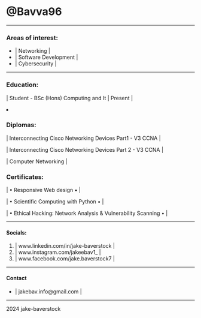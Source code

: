 <!DOCTYPE html>
<html lang="en">
 <head>
   <meta charset="UTF-8">
   <link rel="stylesheet" href="C:\Users\jakeb\OneDrive\Desktop\HTML\New folder\Stylesheet.Github.CSS">
 </head>
<body>
    <wrapper>
<h1>@Bavva96</h1>
<hr>
<section>
<h3>Areas of interest:</h3>
<ul>
<li>| Networking |</li>
<li>| Software Development |</li>
<li>| Cybersecurity |</li>
</ul>
</section>
<hr>
<section>    
<h3>Education:</h3>
<p>| Student - BSc (Hons) Computing and It | Present |</p>
<li>
<h3>Diplomas:</h3>
<p>| Interconnecting Cisco Networking Devices Part1 - V3 CCNA |</p>
<p> | Interconnecting Cisco Networking Devices Part 2 - V3 CCNA | </p>
<p> | Computer Networking | </p>
<h3>Certificates:</h3>
<p> | • Responsive Web design • | </p>
<p> | • Scientific Computing with Python • |</p>
<p> | • Ethical Hacking: Network Analysis & Vulnerability Scanning • | </p>
</li>
</section>
<hr>
<section>
<h4>Socials:</h4>
<ol>
<li>| www.linkedin.com/in/jake-baverstock |</li>
<li>| www.instagram.com/jakeebav1_ |</li>
<li>| www.facebook.com/jake.baverstock7 |</li>
</ol>
<hr>
<h4>Contact</h4>
<ul>
<li>| jakebav.info@gmail.com |</li>
</ul>
<hr>
<p></p>
</section>
<footer>2024 jake-baverstock</footer>
</wrapper>
</body>
</html>
